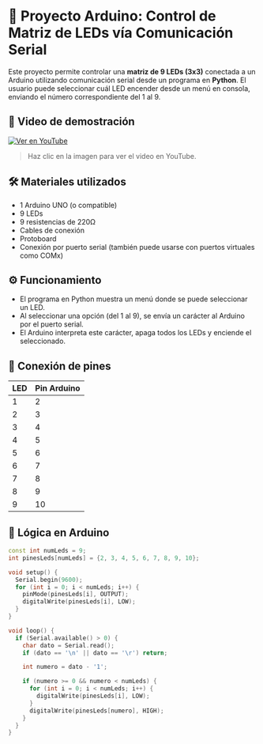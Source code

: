 # 🔌 Proyecto Arduino: Control de Matriz de LEDs vía Comunicación Serial

Este proyecto permite controlar una **matriz de 9 LEDs (3x3)** conectada a un Arduino utilizando comunicación serial desde un programa en **Python**. El usuario puede seleccionar cuál LED encender desde un menú en consola, enviando el número correspondiente del 1 al 9.

## 🎥 Video de demostración

[![Ver en YouTube](https://img.youtube.com/vi/vwQbd1ecyJA/0.jpg)](https://youtu.be/vwQbd1ecyJA)

> Haz clic en la imagen para ver el video en YouTube.


## 🛠 Materiales utilizados

- 1 Arduino UNO (o compatible)
- 9 LEDs
- 9 resistencias de 220Ω
- Cables de conexión
- Protoboard
- Conexión por puerto serial (también puede usarse con puertos virtuales como COMx)

## ⚙️ Funcionamiento

- El programa en Python muestra un menú donde se puede seleccionar un LED.
- Al seleccionar una opción (del 1 al 9), se envía un carácter al Arduino por el puerto serial.
- El Arduino interpreta este carácter, apaga todos los LEDs y enciende el seleccionado.

## 🔌 Conexión de pines

| LED  | Pin Arduino |
|------|-------------|
| 1    | 2           |
| 2    | 3           |
| 3    | 4           |
| 4    | 5           |
| 5    | 6           |
| 6    | 7           |
| 7    | 8           |
| 8    | 9           |
| 9    | 10          |


## 🧠 Lógica en Arduino

```cpp
const int numLeds = 9;
int pinesLeds[numLeds] = {2, 3, 4, 5, 6, 7, 8, 9, 10};

void setup() {
  Serial.begin(9600);
  for (int i = 0; i < numLeds; i++) {
    pinMode(pinesLeds[i], OUTPUT);
    digitalWrite(pinesLeds[i], LOW);
  }
}

void loop() {
  if (Serial.available() > 0) {
    char dato = Serial.read();
    if (dato == '\n' || dato == '\r') return;

    int numero = dato - '1';

    if (numero >= 0 && numero < numLeds) {
      for (int i = 0; i < numLeds; i++) {
        digitalWrite(pinesLeds[i], LOW);
      }
      digitalWrite(pinesLeds[numero], HIGH);
    }
  }
}


